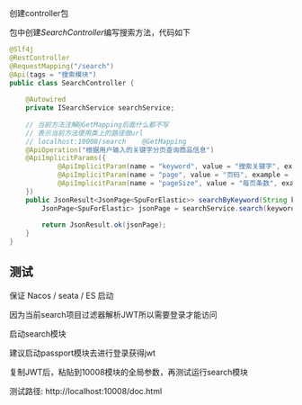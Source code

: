 
创建controller包  
  
包中创建*SearchController*编写搜索方法，代码如下
```java
@Slf4j  
@RestController  
@RequestMapping("/search")  
@Api(tags = "搜索模块")  
public class SearchController {  
  
    @Autowired  
    private ISearchService searchService;  
  
    // 当前方法注解@GetMapping后面什么都不写  
    // 表示当前方法使用类上的路径做url  
    // localhost:10008/search    @GetMapping  
    @ApiOperation("根据用户输入的关键字分页查询商品信息")  
    @ApiImplicitParams({  
            @ApiImplicitParam(name = "keyword", value = "搜索关键字", example = "手机"),  
            @ApiImplicitParam(name = "page", value = "页码", example = "1"),  
            @ApiImplicitParam(name = "pageSize", value = "每页条数", example = "2")  
    })  
    public JsonResult<JsonPage<SpuForElastic>> searchByKeyword(String keyword, Integer page, Integer pageSize) {  
        JsonPage<SpuForElastic> jsonPage = searchService.search(keyword, page, pageSize);  
  
        return JsonResult.ok(jsonPage);  
    }  
}
```


## 测试

保证 Nacos / seata / ES 启动  
  
因为当前search项目过滤器解析JWT所以需要登录才能访问  
  
启动search模块  
  
建议启动passport模块去进行登录获得jwt  
  
复制JWT后，粘贴到10008模块的全局参数，再测试运行search模块  
  
测试路径: http://localhost:10008/doc.html